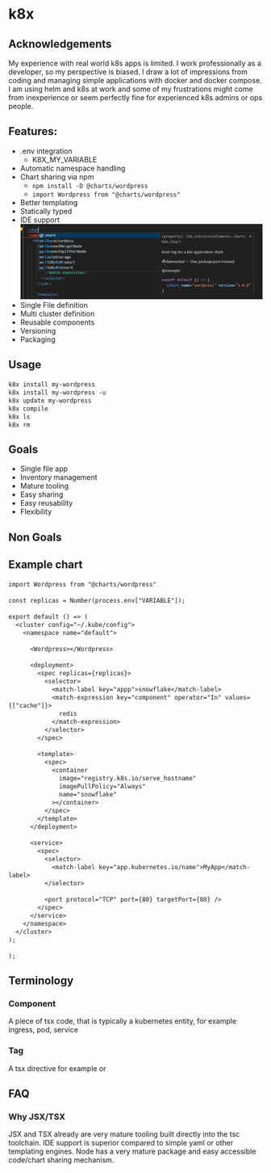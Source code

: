 # k8x

## Acknowledgements

My experience with real world k8s apps is limited. I work professionally as a developer, so my perspective is biased. I draw a lot of impressions from coding and managing simple applications with docker and docker compose. I am using helm and k8s at work and some of my frustrations might come from inexperience or seem perfectly fine for experienced k8s admins or ops people.

## Features:

- .env integration
  - K8X_MY_VARIABLE
- Automatic namespace handling
- Chart sharing via npm
    - `npm install -D @charts/wordpress`
    - `import Wordpress from "@charts/wordpress"`
- Better templating
- Statically typed
- IDE support
    ![Proper intellisense support](assets/images/proper_intellisense_support.png "Proper intellisense support")
- Single File definition
- Multi cluster definition
- Reusable components
- Versioning
- Packaging

## Usage

```
k8x install my-wordpress
k8x install my-wordpress -u
k8x update my-wordpress
k8x compile
k8x ls
k8x rm
```

## Goals

- Single file app
- Inventory management
- Mature tooling
- Easy sharing
- Easy reusability
- Flexibility

## Non Goals

## Example chart

```tsx
import Wordpress from "@charts/wordpress"

const replicas = Number(process.env["VARIABLE"]);

export default () => (
  <cluster config="~/.kube/config">
    <namespace name="default">
      
      <Wordpress></Wordpress>

      <deployment>
        <spec replicas={replicas}>
          <selector>
            <match-label key="appp">snowflake</match-label>
            <match-expression key="component" operator="In" values={["cache"]}>
              redis
            </match-expression>
          </selector>
        </spec>

        <template>
          <spec>
            <container
              image="registry.k8s.io/serve_hostname"
              imagePullPolicy="Always"
              name="snowflake"
            ></container>
          </spec>
        </template>
      </deployment>

      <service>
        <spec>
          <selector>
            <match-label key="app.kubernetes.io/name">MyApp</match-label>
          </selector>

          <port protocol="TCP" port={80} targetPort={80} />
        </spec>
      </service>
    </namespace>
  </cluster>
);

);
```

## Terminology

### Component

A piece of tsx code, that is typically a kubernetes entity, for example ingress, pod, service

### Tag

A tsx directive for example <cluster> or <namespace>

## FAQ

### Why JSX/TSX

JSX and TSX already are very mature tooling built directly into the tsc toolchain. IDE support is superior compared to simple yaml or other templating engines. Node has a very mature package and easy accessible code/chart sharing mechanism.
